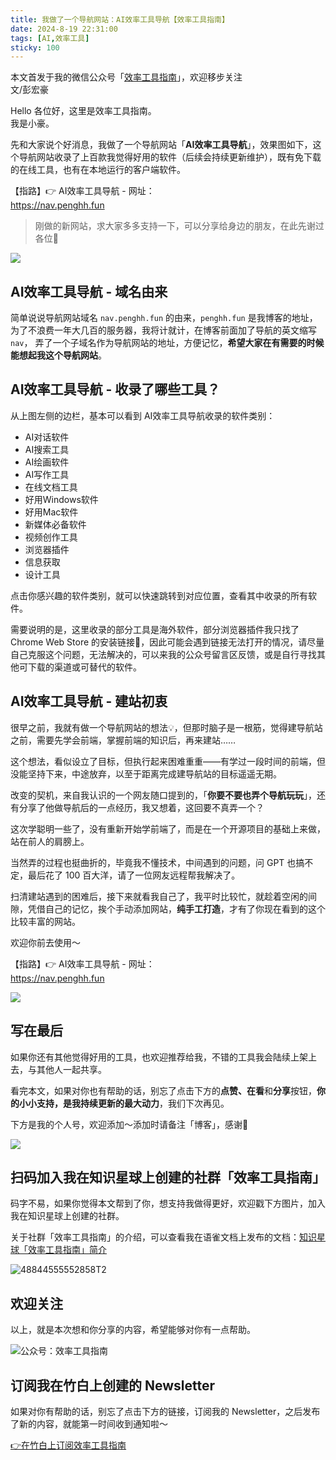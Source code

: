 ```yaml
---
title: 我做了一个导航网站：AI效率工具导航【效率工具指南】
date: 2024-8-19 22:31:00               
tags: [AI,效率工具]
sticky: 100                                                                                 
---
```

本文首发于我的微信公众号「[效率工具指南](https://mp.weixin.qq.com/s/T1RpYMtzYZnYyfRcR2qUbg)」，欢迎移步关注           
文/彭宏豪   

Hello 各位好，这里是效率工具指南。   
我是小豪。     

先和大家说个好消息，我做了一个导航网站「**AI效率工具导航**」，效果图如下，这个导航网站收录了上百款我觉得好用的软件（后续会持续更新维护），既有免下载的在线工具，也有在本地运行的客户端软件。  

【指路】👉 AI效率工具导航 - 网址：        
https://nav.penghh.fun    

> 刚做的新网站，求大家多多支持一下，可以分享给身边的朋友，在此先谢过各位🙏       

![](https://img.penghh.fun/2024/08/19/17240745672728.jpg)

## AI效率工具导航 - 域名由来  

简单说说导航网站域名 `nav.penghh.fun` 的由来，`penghh.fun` 是我博客的地址，为了不浪费一年大几百的服务器，我将计就计，在博客前面加了导航的英文缩写 `nav`， 弄了一个子域名作为导航网站的地址，方便记忆，**希望大家在有需要的时候能想起我这个导航网站**。       


## AI效率工具导航 - 收录了哪些工具？  

从上图左侧的边栏，基本可以看到 AI效率工具导航收录的软件类别：  

- AI对话软件
- AI搜索工具
- AI绘画软件
- AI写作工具
- 在线文档工具
- 好用Windows软件
- 好用Mac软件
- 新媒体必备软件
- 视频创作工具
- 浏览器插件
- 信息获取
- 设计工具   

点击你感兴趣的软件类别，就可以快速跳转到对应位置，查看其中收录的所有软件。  

需要说明的是，这里收录的部分工具是海外软件，部分浏览器插件我只找了 Chrome Web Store 的安装链接🔗，因此可能会遇到链接无法打开的情况，请尽量自己克服这个问题，无法解决的，可以来我的公众号留言区反馈，或是自行寻找其他可下载的渠道或可替代的软件。    

## AI效率工具导航 - 建站初衷

很早之前，我就有做一个导航网站的想法💡，但那时脑子是一根筋，觉得建导航站之前，需要先学会前端，掌握前端的知识后，再来建站……

这个想法，看似设立了目标，但执行起来困难重重——有学过一段时间的前端，但没能坚持下来，中途放弃，以至于距离完成建导航站的目标遥遥无期。  

改变的契机，来自我认识的一个网友随口提到的，「**你要不要也弄个导航玩玩**」，还有分享了他做导航后的一点经历，我又想着，这回要不真弄一个？   

这次学聪明一些了，没有重新开始学前端了，而是在一个开源项目的基础上来做，站在前人的肩膀上。  

当然弄的过程也挺曲折的，毕竟我不懂技术，中间遇到的问题，问 GPT 也搞不定，最后花了 100 百大洋，请了一位网友远程帮我解决了。   

扫清建站遇到的困难后，接下来就看我自己了，我平时比较忙，就趁着空闲的间隙，凭借自己的记忆，挨个手动添加网站，**纯手工打造**，才有了你现在看到的这个比较丰富的网站。    

欢迎你前去使用～       

【指路】👉 AI效率工具导航 - 网址：        
https://nav.penghh.fun   

![](https://img.penghh.fun/2024/08/19/17240766888132.jpg)

## 写在最后

如果你还有其他觉得好用的工具，也欢迎推荐给我，不错的工具我会陆续上架上去，与其他人一起共享。     

看完本文，如果对你也有帮助的话，别忘了点击下方的**点赞、在看**和**分享**按钮，**你的小小支持，是我持续更新的最大动力**，我们下次再见。   

下方是我的个人号，欢迎添加～添加时请备注「博客」，感谢🙏      

![](https://img.penghh.fun/2024/08/19/img2636.JPG)

## 扫码加入我在知识星球上创建的社群「效率工具指南」  

码字不易，如果你觉得本文帮到了你，想支持我做得更好，欢迎戳下方图片，加入我在知识星球上创建的社群。      

关于社群「效率工具指南」的介绍，可以查看我在语雀文档上发布的文档：[知识星球「效率工具指南」简介](https://www.yuque.com/penghonghao/af0aai/glwrg2dl0dqlegi6?singleDoc#)    

![48844555552858T2](https://img.penghh.fun/2023/03/25/48844555552858t2.JPG)   

## 欢迎关注     

以上，就是本次想和你分享的内容，希望能够对你有一点帮助。     

![公众号：效率工具指南](https://img.penghh.fun/2021/05/28/gong-zhong-hao-wei-bu-er-wei-ma-dailogo.png)   

## 订阅我在竹白上创建的 Newsletter   

如果对你有帮助的话，别忘了点击下方的链接，订阅我的 Newsletter，之后发布了新的内容，就能第一时间收到通知啦～  

[👉在竹白上订阅效率工具指南](https://penghh.zhubai.love/)          



